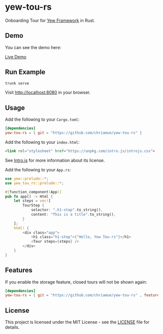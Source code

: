# yew-tou-rs

Onboarding Tour for [Yew Framework](https://yew.rs) in Rust.

## Demo

You can see the demo here:

[Live Demo](https://chriamue.github.io/yew-tou-rs/)

## Run Example

```sh
trunk serve
```

Visit [http://localhost:8080](http://localhost:8080) in your browser.

## Usage

Add the following to your `Cargo.toml`:

```toml
[dependencies]
yew-tou-rs = { git = "https://github.com/chriamue/yew-tou-rs" }
```

Add the following to your `index.html`:

```html
<link rel="stylesheet" href="https://unpkg.com/intro.js/introjs.css">
```

See [Intro.js](https://introjs.com/#commercial) for more information about its license.

Add the following to your `App.rs`:

```rust
use yew::prelude::*;
use yew_tou_rs::prelude::*;

#[function_component(App)]
pub fn app() -> Html {
    let steps = vec![
        TourStep {
            selector: ".h1-step".to_string(),
            content: "This is a title".to_string(),
        }
    ];
    html! {
        <div class="app">
            <h1 class="h1-step">{"Hello, Yew Tou-rs"}</h1>
            <Tour steps={steps} />
        </div>
    }
}
```

## Features

If you enable the storage feature, closed tours will not be shown again:

```toml
[dependencies]
yew-tou-rs = { git = "https://github.com/chriamue/yew-tou-rs" , features = ["storage"] }
```

## License

This project is licensed under the MIT License - see the [LICENSE](LICENSE) file for details.
